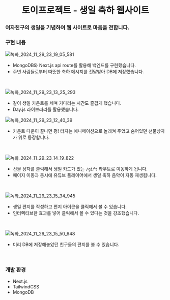 <h1 align='center'>토이프로젝트 - 생일 축하 웹사이트</h1>

### 여자친구의 생일을 기념하여 웹 사이트로 마음을 전합니다.

### 구현 내용
![녹화_2024_11_29_23_19_05_581](https://github.com/user-attachments/assets/64c25b37-c416-43ee-a04b-3d5f514fdad5)
- MongoDB와 Next.js api route를 활용해 백엔드를 구현했습니다.  
- 주변 사람들로부터 따뜻한 축하 메시지를 전달받아 DB에 저장했습니다.
<br/>

![녹화_2024_11_29_23_13_25_293](https://github.com/user-attachments/assets/9997ada1-bba2-40c4-b409-52f4e2030c33)
- 같이 생일 카운트를 세며 기다리는 시간도 즐겁게 했습니다.
- Day.js 라이브러리를 활용했습니다.<br/>

![녹화_2024_11_29_23_12_40_39](https://github.com/user-attachments/assets/4f829bc1-b8e6-4e3f-833f-8d699c1897d5)
- 카운트 다운이 끝나면 펑! 터지는 애니메이션으로 놀래켜 주었고 숨어있던 선물상자가 위로 등장합니다.
<br/>

![녹화_2024_11_29_23_14_19_822](https://github.com/user-attachments/assets/5b23338c-b80b-46b2-9fc1-3686fe6f0bc5)
- 선물 상자를 클릭해서 생일 카드가 있는 `/gift` 라우트로 이동하게 됩니다.
- 페이지 이동과 동시에 유튜브 플레이어에서 생일 축하 음악이 자동 재생됩니다.
<br/>

![녹화_2024_11_29_23_15_34_945](https://github.com/user-attachments/assets/6922103b-b259-4ac9-9a86-68ef3262d140)
- 생일 편지를 작성하고 편지 아이콘을 클릭해서 볼 수 있습니다.
- 인터렉티브한 효과를 넣어 클릭해서 볼 수 있다는 것을 강조했습니다.
<br/>

![녹화_2024_11_29_23_15_50_648](https://github.com/user-attachments/assets/1e6c6418-2955-4d0f-aaa5-54fec8d3b945)
- 미리 DB에 저장해놓았던 친구들의 편지를 볼 수 있습니다.
<br/><br/><br/>

### 개발 환경
- Next.js
- TailwindCSS
- MongoDB





